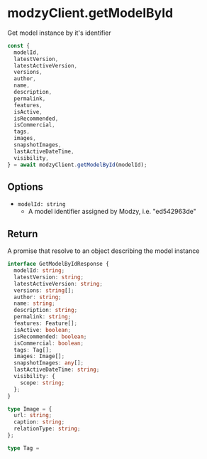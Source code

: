 # modzyClient.getModelById

Get model instance by it's identifier

```javascript
const {
  modelId,
  latestVersion,
  latestActiveVersion,
  versions,
  author,
  name,
  description,
  permalink,
  features,
  isActive,
  isRecommended,
  isCommercial,
  tags,
  images,
  snapshotImages,
  lastActiveDateTime,
  visibility,
} = await modzyClient.getModelById(modelId);
```

## Options

- `modelId: string`
  - A model identifier assigned by Modzy, i.e. "ed542963de"

## Return

A promise that resolve to an object describing the model instance

```typescript
interface GetModelByIdResponse {
  modelId: string;
  latestVersion: string;
  latestActiveVersion: string;
  versions: string[];
  author: string;
  name: string;
  description: string;
  permalink: string;
  features: Feature[];
  isActive: boolean;
  isRecommended: boolean;
  isCommercial: boolean;
  tags: Tag[];
  images: Image[];
  snapshotImages: any[];
  lastActiveDateTime: string;
  visibility: {
    scope: string;
  };
}

type Image = {
  url: string;
  caption: string;
  relationType: string;
};

type Tag = 